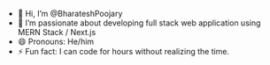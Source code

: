 - 👋 Hi, I’m @BharateshPoojary
- 👀 I’m passionate about developing full stack web application using MERN Stack / Next.js
- 😄 Pronouns: He/him
- ⚡ Fun fact: I can code for hours without realizing the time.

<!---
BharateshPoojary/BharateshPoojary is a ✨ special ✨ repository because its `README.md` (this file) appears on your GitHub profile.
You can click the Preview link to take a look at your changes.
--->
